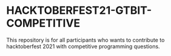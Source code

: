 # HACKTOBERFEST21-GTBIT-COMPETITIVE
This repository is for all participants who wants to contribute to hacktoberfest 2021 with competitive programming questions.
